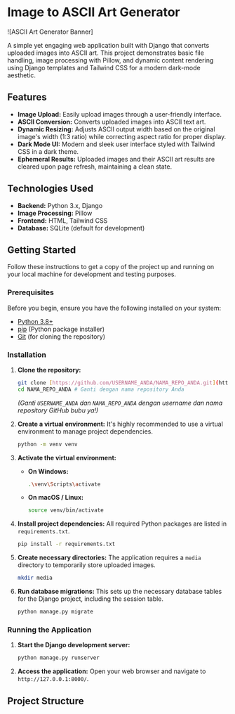 # Image to ASCII Art Generator

![ASCII Art Generator Banner]

A simple yet engaging web application built with Django that converts uploaded images into ASCII art. This project demonstrates basic file handling, image processing with Pillow, and dynamic content rendering using Django templates and Tailwind CSS for a modern dark-mode aesthetic.

## Features

* **Image Upload:** Easily upload images through a user-friendly interface.
* **ASCII Conversion:** Converts uploaded images into ASCII text art.
* **Dynamic Resizing:** Adjusts ASCII output width based on the original image's width (1:3 ratio) while correcting aspect ratio for proper display.
* **Dark Mode UI:** Modern and sleek user interface styled with Tailwind CSS in a dark theme.
* **Ephemeral Results:** Uploaded images and their ASCII art results are cleared upon page refresh, maintaining a clean state.

## Technologies Used

* **Backend:** Python 3.x, Django
* **Image Processing:** Pillow
* **Frontend:** HTML, Tailwind CSS
* **Database:** SQLite (default for development)

## Getting Started

Follow these instructions to get a copy of the project up and running on your local machine for development and testing purposes.

### Prerequisites

Before you begin, ensure you have the following installed on your system:

* [Python 3.8+](https://www.python.org/downloads/)
* [pip](https://pip.pypa.io/en/stable/installation/) (Python package installer)
* [Git](https://git-scm.com/downloads) (for cloning the repository)

### Installation

1.  **Clone the repository:**

    ```bash
    git clone [https://github.com/USERNAME_ANDA/NAMA_REPO_ANDA.git](https://github.com/USERNAME_ANDA/NAMA_REPO_ANDA.git)
    cd NAMA_REPO_ANDA # Ganti dengan nama repository Anda
    ```
    *(Ganti `USERNAME_ANDA` dan `NAMA_REPO_ANDA` dengan username dan nama repository GitHub bubu ya!)*

2.  **Create a virtual environment:**
    It's highly recommended to use a virtual environment to manage project dependencies.

    ```bash
    python -m venv venv
    ```

3.  **Activate the virtual environment:**

    * **On Windows:**
        ```bash
        .\venv\Scripts\activate
        ```
    * **On macOS / Linux:**
        ```bash
        source venv/bin/activate
        ```

4.  **Install project dependencies:**
    All required Python packages are listed in `requirements.txt`.

    ```bash
    pip install -r requirements.txt
    ```

5.  **Create necessary directories:**
    The application requires a `media` directory to temporarily store uploaded images.

    ```bash
    mkdir media
    ```

6.  **Run database migrations:**
    This sets up the necessary database tables for the Django project, including the session table.

    ```bash
    python manage.py migrate
    ```

### Running the Application

1.  **Start the Django development server:**

    ```bash
    python manage.py runserver
    ```

2.  **Access the application:**
    Open your web browser and navigate to `http://127.0.0.1:8000/`.

## Project Structure
